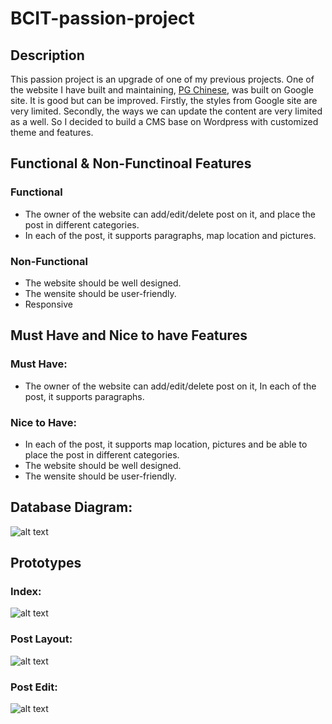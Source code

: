 # BCIT-passion-project
## Description
This passion project is an upgrade of one of my previous projects. One of the website I have built and maintaining, [PG Chinese](https://www.pgchinese.net), was built on Google site. It is good but can be improved. Firstly, the styles from Google site are very limited. Secondly, the ways we can update the content are very limited as a well. So I decided to build a CMS base on Wordpress with customized theme and features. 
## Functional & Non-Functinoal Features
### Functional
* The owner of the website can add/edit/delete post on it, and place the post in different categories.
* In each of the post, it supports paragraphs, map location and pictures.
### Non-Functional
* The website should be well designed.
* The wensite should be user-friendly.
* Responsive
## Must Have and Nice to have Features
### Must Have:
*  The owner of the website can add/edit/delete post on it,  In each of the post, it supports paragraphs.
### Nice to Have:
* In each of the post, it supports map location, pictures and be able to place the post in different categories.
* The website should be well designed.
* The wensite should be user-friendly.
## Database Diagram:
![alt text](https://github.com/xdc811/BCIT-passion-project/raw/master/database%20diagram.jpg)
## Prototypes
### Index:
![alt text](https://github.com/xdc811/BCIT-passion-project/raw/master/pgchinese_index.jpg)
### Post Layout:
![alt text](https://github.com/xdc811/BCIT-passion-project/raw/master/pgchinese_post.jpg)
### Post Edit:
![alt text](https://github.com/xdc811/BCIT-passion-project/raw/master/pgchinese_upload.jpg)
